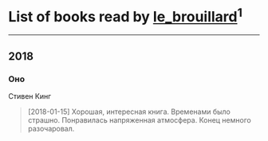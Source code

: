 # List of books read by [le_brouillard](http://vk.com/id13330781)<sup>1</sup>
---

## 2018

### Оно
Стивен Кинг
> [2018-01-15] Хорошая, интересная книга. Временами было страшно. Понравилась напряженная атмосфера. Конец немного разочаровал.



